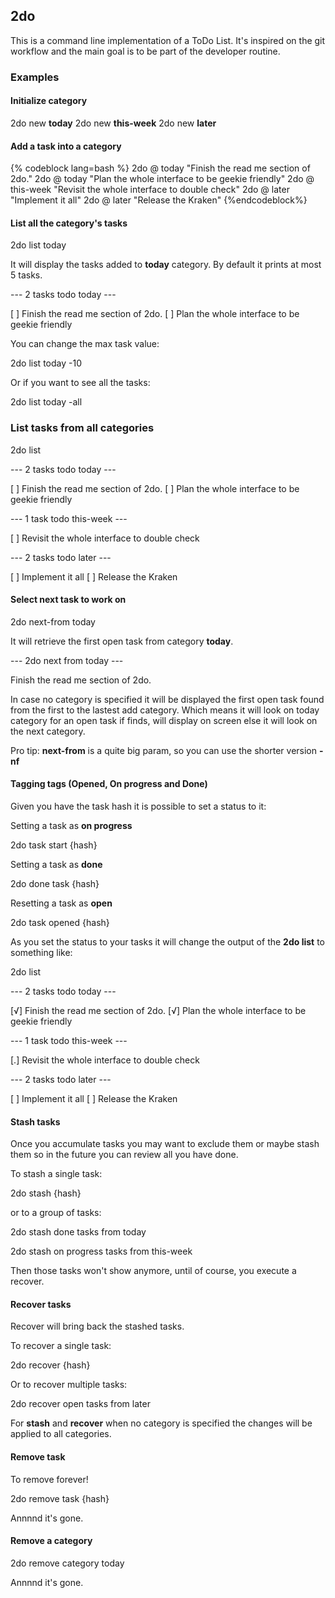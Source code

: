 ## 2do

This is a command line implementation of a ToDo List. It's inspired on the git workflow and the main goal is to be part of the developer routine.

### Examples

#### Initialize category

2do new **today**
2do new **this-week**
2do new **later**

#### Add a task into a category
{% codeblock  lang=bash %}
2do @ today "Finish the read me section of 2do."
2do @ today "Plan the whole interface to be geekie friendly"
2do @ this-week "Revisit the whole interface to double check"
2do @ later "Implement it all"
2do @ later "Release the Kraken"
{%endcodeblock%}

#### List all the category's tasks

2do list today

It will display the tasks added to **today** category. By default it prints at most 5 tasks.

--- 2 tasks todo today ---

  [ ] Finish the read me section of 2do.
  [ ] Plan the whole interface to be geekie friendly

You can change the max task value:

2do list today -10

Or if you want to see all the tasks:

2do list today -all

### List tasks from all categories

2do list

--- 2 tasks todo today ---

  [ ] Finish the read me section of 2do.
  [ ] Plan the whole interface to be geekie friendly

--- 1 task todo this-week ---

  [ ] Revisit the whole interface to double check

--- 2 tasks todo later ---

  [ ] Implement it all
  [ ] Release the Kraken

#### Select next task to work on

2do next-from today

It will retrieve the first open task from category **today**.

--- 2do next from today ---

  Finish the read me section of 2do.

In case no category is specified it will be displayed the first open task found from the first to the lastest add category.
Which means it will look on today category for an open task if finds, will display on screen else it will look on the next category.

Pro tip:
  **next-from** is a quite big param, so you can use the shorter version **-nf**

#### Tagging tags (Opened, On progress and Done)

Given you have the task hash it is possible to set a status to it:

Setting a task as **on progress**

2do task start {hash}

Setting a task as **done**

2do done task {hash}

Resetting a task as **open**

2do task opened {hash}

As you set the status to your tasks it will change the output of the **2do list** to something like: 

2do list

--- 2 tasks todo today ---

  [√] Finish the read me section of 2do.
  [√] Plan the whole interface to be geekie friendly

--- 1 task todo this-week ---

  [.] Revisit the whole interface to double check

--- 2 tasks todo later ---

  [ ] Implement it all
  [ ] Release the Kraken

#### Stash tasks

Once you accumulate tasks you may want to exclude them or maybe  stash them so in the future you can review all you have done.

To stash a single task:

2do stash {hash}

or to a group of tasks:

2do stash done tasks from today

2do stash on progress tasks from this-week

Then those tasks won't show anymore, until of course, you execute a recover.

#### Recover tasks

Recover will bring back the stashed tasks.

To recover a single task:

2do recover {hash}

Or to recover multiple tasks:

2do recover open tasks from later

For **stash** and **recover** when no category is specified the changes will be applied to all categories.

#### Remove task

To remove forever!

2do remove task {hash}

Annnnd it's gone.

#### Remove a category

2do remove category today

Annnnd it's gone.

